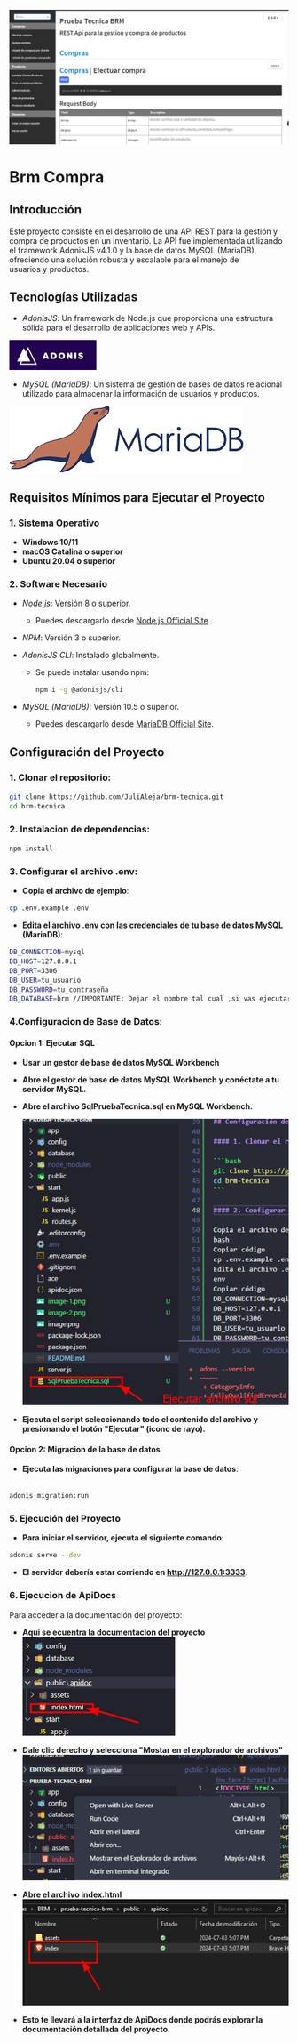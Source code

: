 ![alt text](image.png)

# Brm Compra

## Introducción

Este proyecto consiste en el desarrollo de una API REST para la gestión y compra de productos en un inventario. La API fue implementada utilizando el framework AdonisJS v4.1.0 y la base de datos MySQL (MariaDB), ofreciendo una solución robusta y escalable para el manejo de usuarios y productos.

## Tecnologías Utilizadas

- _AdonisJS_: Un framework de Node.js que proporciona una estructura sólida para el desarrollo de aplicaciones web y APIs.

![alt text](image-1.png)

- _MySQL (MariaDB)_: Un sistema de gestión de bases de datos relacional utilizado para almacenar la información de usuarios y productos.

![alt text](image-2.png)

## Requisitos Mínimos para Ejecutar el Proyecto

### 1. Sistema Operativo

- **Windows 10/11**
- **macOS Catalina o superior**
- **Ubuntu 20.04 o superior**

### 2. Software Necesario

- _Node.js_: Versión 8 o superior.

  - Puedes descargarlo desde [Node.js Official Site](https://nodejs.org/).

- _NPM_: Versión 3 o superior.

- _AdonisJS CLI_: Instalado globalmente.

  - Se puede instalar usando npm:
    ```bash
    npm i -g @adonisjs/cli
    ```

- _MySQL (MariaDB)_: Versión 10.5 o superior.
  - Puedes descargarlo desde [MariaDB Official Site](https://mariadb.org/download/).

## Configuración del Proyecto

### 1. Clonar el repositorio:

```bash
git clone https://github.com/JuliAleja/brm-tecnica.git
cd brm-tecnica
```

### 2. Instalacion de dependencias:

```bash
npm install
```

### 3. Configurar el archivo .env:

- **Copia el archivo de ejemplo**:

```bash
cp .env.example .env
```

- **Edita el archivo .env con las credenciales de tu base de datos MySQL (MariaDB)**:

```bash
DB_CONNECTION=mysql
DB_HOST=127.0.0.1
DB_PORT=3306
DB_USER=tu_usuario
DB_PASSWORD=tu_contraseña
DB_DATABASE=brm //IMPORTANTE: Dejar el nombre tal cual ,si vas ejecutar el archvo sql.
```

### 4.Configuracion de Base de Datos:

#### Opcion 1: Ejecutar SQL

- **Usar un gestor de base de datos MySQL Workbench**

* **Abre el gestor de base de datos MySQL Workbench y conéctate a tu servidor MySQL.**

* **Abre el archivo SqlPruebaTecnica.sql en MySQL Workbench.**

  ![alt text](image-3.png)

* **Ejecuta el script seleccionando todo el contenido del archivo y presionando el botón "Ejecutar" (icono de rayo).**

#### Opcion 2: Migracion de la base de datos

- **Ejecuta las migraciones para configurar la base de datos**:

```bash

adonis migration:run

```

### 5. Ejecución del Proyecto

- **Para iniciar el servidor, ejecuta el siguiente comando**:

```bash
adonis serve --dev
```

- **El servidor debería estar corriendo en http://127.0.0.1:3333**.

### 6. Ejecucion de ApiDocs

Para acceder a la documentación del proyecto:

- **Aqui se ecuentra la documentacion del proyecto**
  ![alt text](image-4.png)

* **Dale clic derecho y selecciona "Mostar en el explorador de archivos"**
  ![alt text](image-5.png)
* **Abre el archivo index.html**
  ![alt text](image-6.png)

* **Esto te llevará a la interfaz de ApiDocs donde podrás explorar la documentación detallada del proyecto.**
